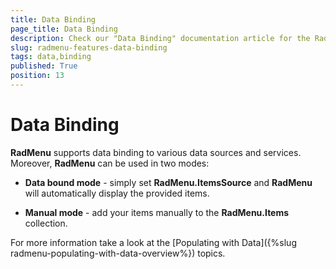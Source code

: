 ```yaml
---
title: Data Binding
page_title: Data Binding
description: Check our "Data Binding" documentation article for the RadMenu WPF control.
slug: radmenu-features-data-binding
tags: data,binding
published: True
position: 13
---
```


# Data Binding

__RadMenu__ supports data binding to various data sources and services. Moreover, __RadMenu__ can be used in two modes:

* __Data bound mode__ - simply set __RadMenu.ItemsSource__ and __RadMenu__ will automatically display the provided items.

* __Manual mode__ - add your items manually to the __RadMenu.Items__ collection. 

For more information take a look at the [Populating with Data]({%slug radmenu-populating-with-data-overview%}) topics. 